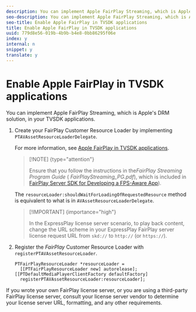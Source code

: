 ```yaml
---
description: You can implement Apple FairPlay Streaming, which is Apple's DRM solution, in your TVSDK applications.
seo-description: You can implement Apple FairPlay Streaming, which is Apple's DRM solution, in your TVSDK applications.
seo-title: Enable Apple FairPlay in TVSDK applications
title: Enable Apple FairPlay in TVSDK applications
uuid: 779d8e56-019b-4b9b-b4e8-0bb86295f06e
index: y
internal: n
snippet: y
translate: y
---
```


# Enable Apple FairPlay in TVSDK applications

You can implement Apple FairPlay Streaming, which is Apple's DRM solution, in your TVSDK applications.


1. Create your FairPlay Customer Resource Loader by implementing `PTAVAssetResourceLoaderDelegate`.

   For more information, see [Apple FairPlay in TVSDK applications](../../../c_ios_titlepage/c_ios_drm-content-security/c_ios_apple_fairplay_tvsdk/c_ios_apple_fairplay_tvsdk.md#concept_79E840B2596A4E6B82E8FC3E40F7ADF9). 
   >[!NOTE] {type="attention"}
   >
   >Ensure that you follow the instructions in the*FairPlay Streaming Program Guide* ( *FairPlayStreaming_PG.pdf*), which is included in [FairPlay Server SDK for Developing a FPS-Aware App](https://developer.apple.com/services-account/download?path=/Developer_Tools/FairPlay_Streaming_SDK/FairPlay_Streaming_Server_SDK.zip)). 


   The `resourceLoader:shouldWaitForLoadingOfRequestedResource` method is equivalent to what is in `AVAssetResourceLoaderDelegate`. 

   >[!IMPORTANT] {importance="high"}
   >
   >In the ExpressPlay license server scenario, to play back content, change the URL scheme in your ExpressPlay FairPlay server license request URL from `skd://` to `http://` (or `https://`). 

1. Register the *FairPlay* Customer Resource Loader with `registerPTAVAssetResourceLoader`.

   ```
   PTFairPlayResourceLoader *resourceLoader =  
     [[PTFairPlayResourceLoader new] autorelease];  
   [[PTDefaultMediaPlayerClientFactory defaultFactory]  
     registerPTAVAssetResourceLoader:resourceLoader];
   ```

If you wrote your own FairPlay license server, or you are using a third-party FairPlay license server, consult your license server vendor to determine your license server URL, formatting, and any other requirements. 
